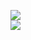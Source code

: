 [![](https://img.shields.io/badge/Made%20With-Github%20Spray-lightgrey.svg?style=for-the-badge&logo=github)](https://github.com/Annihil/github-spray#5210)  
[![](https://i.imgur.com/2DrTn0Z.gif)](https://github.com/Annihil/github-spray)